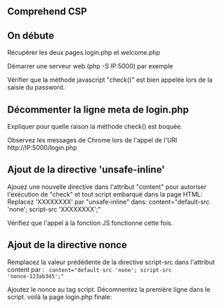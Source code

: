 ## Comprehend CSP


## On débute
Récupérer les deux pages login.php et welcome.php

Démarrer une serveur web (php -S IP:5000) par exemple

Vérifier que la méthode javascript "check()" est bien appelée lors de la saisie du password.


## Décommenter la ligne meta de login.php

Expliquer pour quelle raison la méthode check() est boquée.

Observez les messages de Chrome lors de l'appel de l'URl http://IP:5000/login.php

## Ajout de la directive 'unsafe-inline'

Ajouez une nouvelle directive dans l'attribut "content" pour autoriser l'exécution de "check" et tout script embarqué dans la page HTML:
Replacez 'XXXXXXXX' par "unsafe-inline" dans: content="default-src 'none';  script-src 'XXXXXXXX';"

Vérifiez que l'appel à la fonction JS fonctionne cette fois. 

## Ajout de la directive nonce

Remplacez la valeur prédédente de la directive script-src dans l'attribut content par :
<code>
content="default-src 'none';  script-src 'nonce-123ab345';"
</code>

Ajoutez le nonce au tag script. Décomnentez la première ligne dans le script. voilà la page login.php finale:
<code>
<script nonce='123ab345'>
    document.getElementById("password").onkeyup = check; //décommentez cette ligne
    function check() {
        var password = document.getElementById("password").value;
        alert(password);
    }
</script>
</code>
